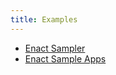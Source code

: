 ```yaml
---
title: Examples
---
```


* [Enact Sampler](http://enyojs.com/enact/sampler/1.0.0)
* [Enact Sample Apps](https://enyojs.com/enact/enact-samples)
